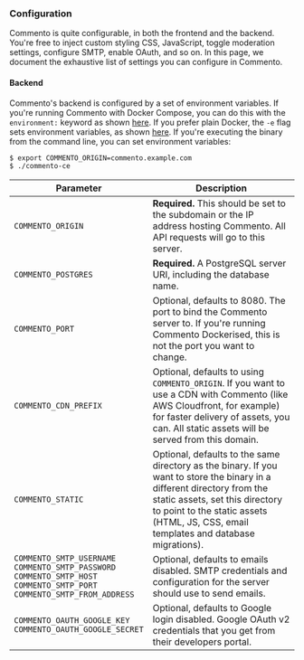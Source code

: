 ### Configuration

Commento is quite configurable, in both the frontend and the backend. You're free to inject custom styling CSS, JavaScript, toggle moderation settings, configure SMTP, enable OAuth, and so on. In this page, we document the exhaustive list of settings you can configure in Commento.

#### Backend

Commento's backend is configured by a set of environment variables. If you're running Commento with Docker Compose, you can do this with the `environment:` keyword as shown [here](installation-docker.md#with-docker-compose). If you prefer plain Docker, the `-e` flag sets environment variables, as shown [here](installation-docker.md#with-plain-docker). If you're executing the binary from the command line, you can set environment variables:

```bash
$ export COMMENTO_ORIGIN=commento.example.com
$ ./commento-ce
```

| Parameter | Description |
|---|---|
| `COMMENTO_ORIGIN` | **Required.** This should be set to the subdomain or the IP address hosting Commento. All API requests will go to this server. |
| `COMMENTO_POSTGRES` | **Required.** A PostgreSQL server URI, including the database name. |
| `COMMENTO_PORT` | Optional, defaults to 8080. The port to bind the Commento server to. If you're running Commento Dockerised, this is not the port you want to change. |
| `COMMENTO_CDN_PREFIX` | Optional, defaults to using `COMMENTO_ORIGIN`. If you want to use a CDN with Commento (like AWS Cloudfront, for example) for faster delivery of assets, you can. All static assets will be served from this domain. |
| `COMMENTO_STATIC` | Optional, defaults to the same directory as the binary. If you want to store the binary in a different directory from the static assets, set this directory to point to the static assets (HTML, JS, CSS, email templates and database migrations). |
| `COMMENTO_SMTP_USERNAME`<br>`COMMENTO_SMTP_PASSWORD`<br>`COMMENTO_SMTP_HOST`<br>`COMMENTO_SMTP_PORT`<br>`COMMENTO_SMTP_FROM_ADDRESS` | Optional, defaults to emails disabled. SMTP credentials and configuration for the server should use to send emails. |
| `COMMENTO_OAUTH_GOOGLE_KEY`<br>`COMMENTO_OAUTH_GOOGLE_SECRET` | Optional, defaults to Google login disabled. Google OAuth v2 credentials that you get from their developers portal. |
